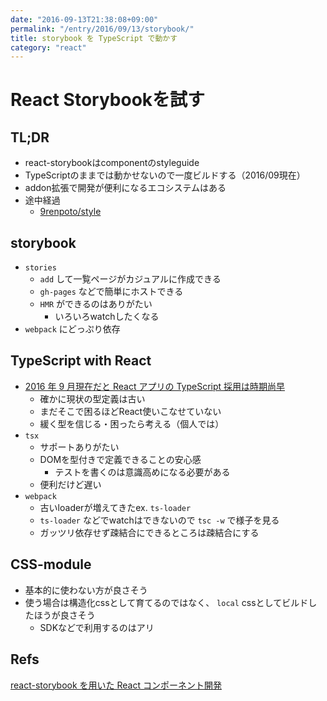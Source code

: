 ```yaml
---
date: "2016-09-13T21:38:08+09:00"
permalink: "/entry/2016/09/13/storybook/"
title: storybook を TypeScript で動かす
category: "react"
---
```


# React Storybookを試す

## TL;DR

- react-storybookはcomponentのstyleguide
- TypeScriptのままでは動かせないので一度ビルドする（2016/09現在）
- addon拡張で開発が便利になるエコシステムはある
- 途中経過
  - [9renpoto/style](https://github.com/9renpoto/style/tree/aab6f82ccb228a6b56a18223f6f66bf0f3bd78b1)

## storybook

- `stories`
  - `add` して一覧ページがカジュアルに作成できる
  - `gh-pages` などで簡単にホストできる
  - `HMR` ができるのはありがたい
    - いろいろwatchしたくなる
- `webpack` にどっぷり依存

## TypeScript with React

- [2016 年 9 月現在だと React アプリの TypeScript 採用は時期尚早](https://gfx.hatenablog.com/entry/2016/09/12/162055)
  - 確かに現状の型定義は古い
  - まだそこで困るほどReact使いこなせていない
  - 緩く型を信じる・困ったら考える（個人では）
- `tsx`
  - サポートありがたい
  - DOMを型付きで定義できることの安心感
    - テストを書くのは意識高めになる必要がある
  - 便利だけど遅い
- `webpack`
  - 古いloaderが増えてきたex. `ts-loader`
  - `ts-loader` などでwatchはできないので `tsc -w` で様子を見る
  - ガッツリ依存せず疎結合にできるところは疎結合にする

## CSS-module

- 基本的に使わない方が良さそう
- 使う場合は構造化cssとして育てるのではなく、 `local` cssとしてビルドしたほうが良さそう
  - SDKなどで利用するのはアリ

## Refs

[react-storybook を用いた React コンポーネント開発](http://developer.hatenastaff.com/entry/2016/04/14/150000)

